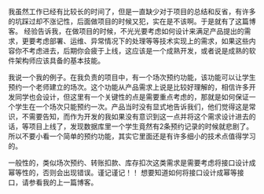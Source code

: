 我虽然工作已经有比较长的时间了，但是一直缺少对于项目的总结和反省，有许多的坑踩过却不涨记性，后面做项目的时候又犯，实在是不该啊。于是就有了这篇博客。
经验告诉我，在做项目的时候，不光光要考虑如何设计来满足产品提出的需求，更要考虑部署、运维、异常情况下的处理等等技术实现上的需求，如果这些内容你不考虑进去，后期你会疲于上线，这应该是一个成熟开发，或者说是成熟的软件架构师应该具备的基本技能。

我说一个我的例子。在我负责的项目中，有一个场次预约功能，该功能可以让学生预约一个老师建立的场次。这个功能从产品需求上说是比较好理解的，相信许多开发同学也会设计，但这里有一个关键性的点是需要重点考虑的，那就是如何保证一个学生在一个场次只能预约一次。产品当时没有显式地告诉我们，他们觉得这是常识，不需要告知，而作为开发的我如果没有意识到这一点并将这个需求设计进去的话，等项目上线了，发现数据库里一个学生竟然有2条预约记录的时候就悲剧了。所以不要小看一个简单的预约功能，其实它里面还是有许多细小的技术点值得学习的。


一般性的，类似场次预约、转账扣款、库存扣次这类需求是需要考虑将接口设计成幂等性的，否则会出现错误。谨记谨记！！
想要知道如何将接口设计成幂等接口，请参看我的上一篇博客。

